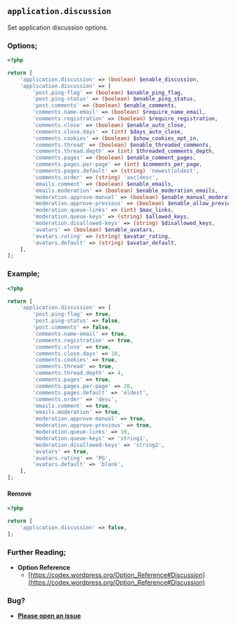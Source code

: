 ## `application.discussion`

Set application discussion options.

### Options;

```php
<?php

return [
    'application.discussion' => (boolean) $enable_discussion,
    'application.discussion' => [
        'post.ping-flag' => (boolean) $enable_ping_flag,
        'post.ping-status' => (boolean) $enable_ping_status,
        'post.comments' => (boolean) $enable_comments,
        'comments.name-email' => (boolean) $require_name_email,
        'comments.registration' => (boolean) $require_registration,
        'comments.close' => (boolean) $enable_auto_close,
        'comments.close.days' => (int) $days_auto_close,
        'comments.cookies' => (boolean) $show_cookies_opt_in,
        'comments.thread' => (boolean) $enable_threaded_comments,
        'comments.thread.depth' => (int) $threaded_comments_depth,
        'comments.pages' => (boolean) $enable_comment_pages,
        'comments.pages.per-page' => (int) $comments_per_page,
        'comments.pages.default' => (string) 'newest|oldest',
        'comments.order' => (string) 'asc|desc',
        'emails.comment' => (boolean) $enable_emails,
        'emails.moderation' => (boolean) $enable_moderation_emails,
        'moderation.approve-manual' => (boolean) $enable_manual_moderation,
        'moderation.approve-previous' => (boolean) $enable_allow_previous,
        'moderation.queue-links' => (int) $max_links,
        'moderation.queue-keys' => (string) $allowed_keys,
        'moderation.disallowed-keys' => (string) $disallowed_keys,
        'avatars' => (boolean) $enable_avatars,
        'avatars.rating' => (string) $avatar_rating,
        'avatars.default' => (string) $avatar_default,
    ],
];
```

### Example;

```php
<?php

return [
    'application.discussion' => [
        'post.ping-flag' => true,
        'post.ping-status' => false,
        'post.comments' => false,
        'comments.name-email' => true,
        'comments.registration' => true,
        'comments.close' => true,
        'comments.close.days' => 10,
        'comments.cookies' => true,
        'comments.thread' => true,
        'comments.thread.depth' => 4,
        'comments.pages' => true,
        'comments.pages.per-page' => 20,
        'comments.pages.default' => 'oldest',
        'comments.order' => 'desc',
        'emails.comment' => true,
        'emails.moderation' => true,
        'moderation.approve-manual' => true,
        'moderation.approve-previous' => true,
        'moderation.queue-links' => 10,
        'moderation.queue-keys' => 'string1',
        'moderation.disallowed-keys' => 'string2',
        'avatars' => true,
        'avatars.rating' => 'PG',
        'avatars.default' => 'blank',
    ],
];
```

#### Remove

```php
<?php

return [
    'application.discussion' => false,
];
```

### Further Reading;

- **Option Reference**
  - [https://codex.wordpress.org/Option_Reference#Discussion](https://codex.wordpress.org/Option_Reference#Discussion)

### Bug?

- **[Please open an issue](https://github.com/darrenjacoby/intervention/issues/new?title=[application.discussion]&labels=bug&assignees=darrenjacoby)**
